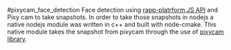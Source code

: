 #pixycam_face_detection
Face detection using [rapp-platrform JS API](https://www.npmjs.com/package/rapp-platform-api) and Pixy cam to take snapshots.
In order to take those snapshots in nodejs a native nodejs module was written in c++ and built with node-cmake.
This native module takes the snapshot from pixycam through the use of [pixycam library](https://github.com/ortelio/pixycam_cpp).
